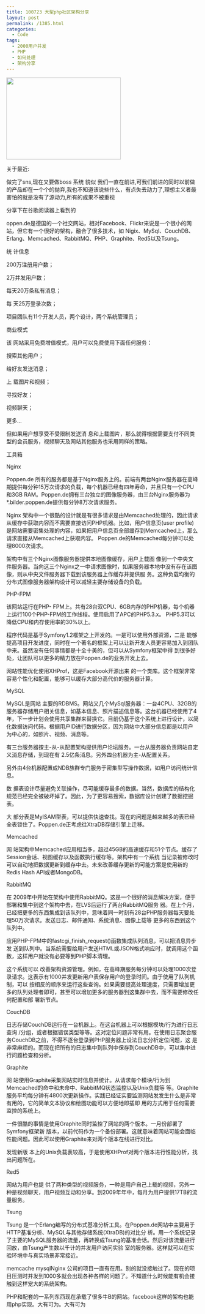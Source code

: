 ```yaml
---
title: 100723 大型php社区架构分享
layout: post
permalink: /1385.html
categories:
  - Code
tags:
  - 2000用户并发
  - PHP
  - 如何处理
  - 架构分享
---
```

[<img class="aligncenter size-medium wp-image-1388" title="web" src="http://www.80aj.com/wp-content/uploads/2010/07/web-300x214.jpg" alt="" width="300" height="214" />][1]

关于最近:

做完了sns,现在又要做boss 系统 貌似 我们一直在前进,可我们前进的同时以前做的产品却在一个个的抛弃,我也不知道该说些什么，有点失去动力了,理想主义者最害怕的就是没有了源动力,所有的成果不被重视

分享下在谷歌阅读器上看到的

oppen.de是德国的一个社交网站，相对Facebook、Flickr来说是一个很小的网站，但它有一个很好的架构，融合了很多技术，如 Nigix、MySql、CouchDB、Erlang、Memcached、RabbitMQ、PHP、Graphite、Red5以及Tsung。

统 计信息

200万注册用户数；

2万并发用户数；

每天20万条私有消息；

每 天25万登录次数；

项目团队有11个开发人员，两个设计，两个系统管理员；

商业模式

该 网站采用免费增值模式，用户可以免费使用下面任何服务：

搜索其他用户；

给好友发送消息；

上 载图片和视频；

寻找好友；

视频聊天；

更多…

但如果用户想享受不受限制发送消 息和上载图片，那么就得根据需要支付不同类型的会员服务，视频聊天及网站其他服务也采用同样的策略。

工具箱

Nginx

Poppen.de 所有的服务都是基于Nginx服务上的。前端有两台Nginx服务器在高峰期提供每分钟15万次请求的负载，每个机器已经有四年寿命，并且只有一个CPU 和3GB RAM。Poppen.de拥有三台独立的图像服务器，由三台Nginx服务器为*.bilder.poppen.de提供每分钟8万次请求服务。

Nginx 架构中一个很酷的设计就是有很多请求是由Memcached处理的，因此请求从缓存中获取内容而不需要直接访问PHP机器。比如，用户信息页(user profile)是网站需要密集处理的内容，如果把用户信息页全部缓存到Memcached上，那么请求直接从Memcached上获取内容。 Poppen.de的Memcached每分钟可以处理8000次请求。

架构中有三个Nginx图像服务器提供本地图像缓存，用户上载图 像到一个中央文件服务器。当向这三个Nginx之一中请求图像时，如果服务器本地中没有存在该图像，则从中央文件服务器下载到该服务器上作缓存并提供服 务。这种负载均衡的分布式图像服务器架构设计可以减轻主要存储设备的负载。

PHP-FPM

该网站运行在PHP- FPM上。共有28台双CPU、6GB内存的PHP机器，每个机器上运行100个PHP-FPM的工作线程。使用启用了APC的PHP5.3.x。 PHP5.3可以降低CPU和内存使用率的30%以上。

程序代码是基于Symfony1.2框架之上开发的。一是可以使用外部资源，二是 能够提高项目开发进度，同时在一个著名的框架上可以让新开发人员更容易加入到团队中来。虽然没有任何事情都是十全十美的，但可以从Symfony框架中得 到很多好处，让团队可以更多的精力放在Poppen.de的业务开发上去。

网站性能优化使用XHProf，这是Facebook开源出来 的一个类库。这个框架非常容易个性化和配置，能够可以缓存大部分高代价的服务器计算。

MySQL

MySQL是网站 主要的RDBMS。网站又几个MySql服务器：一台4CPU、32GB的服务器存储用户相关信息，如基本信息、照片描述信息等。这台机器已经使用了4 年，下一步计划会使用共享集群来替换它。目前仍基于这个系统上进行设计，以简化数据访问代码。根据用户ID进行数据分区，因为网站中大部分信息都是以用户 为中心的，如照片、视频、消息等。

有三台服务器按主-从-从配置架构提供用户论坛服务。一台从服务器负责网站自定义消息存储，到现在有 2.5亿条消息。另外四台机器为主-从配置关系。

另外由4台机器配置成NDB族群专门服务于密集型写操作数据，如用户访问统计信息。

数 据表设计尽量避免关联操作，尽可能缓存最多的数据。当然，数据库的结构化规范已经完全被破坏掉了。因此，为了更容易搜索，数据库设计创建了数据挖掘表。

大 部分表是MyISAM型表，可以提供快速查找。现在的问题是越来越多的表已经全表锁住了。Poppen.de正考虑往XtraDB存储引擎上迁移。

Memcached

网 站架构中Memcached应用相当多，超过45GB的高速缓存和51个节点。缓存了Session会话、视图缓存以及函数执行缓存等。架构中有一个系统 当记录被修改时可以自动地把数据更新到缓存中去。未来改善缓存更新的可能方案是使用新的Redis Hash API或者MongoDB。

RabbitMQ

在 2009年中开始在架构中使用RabbitMQ。这是一个很好的消息解决方案，便于部署和集中到这个架构中去，在LVS后运行了两台RabbitMQ服务 器。在上个月，已经把更多的东西集成到该队列中，意味着同一时刻有28台PHP服务器每天要处理50万次请求。发送日志、邮件通知、系统消息、图像上载等 更多的东西到这个队列中。

应用PHP-FPM中的fastcgi\_finish\_request()函数集成队列消息，可以把消息异步发 送到队列中。当系统需要给用户发送HTML或JSON格式响应时，就调用这个函数，这样用户就没有必要等到PHP脚本清理。

这个系统可以 改善架构资源管理。例如，在高峰期服务每分钟可以处理1000次登录请求。这表示有1000并发更新用户表保存用户的登录时间。由于使用了队列机制，可以 按相反的顺序来运行这些查询。如果需要提高处理速度，只需要增加更多的队列处理者即可，甚至可以增加更多的服务器到这集群中去，而不需要修改任何配置和部 署新节点。

CouchDB

日志存储CouchDB运行在一台机器上。在这台机器上可以根据模块/行为进行日志查询 /分组，或者根据错误类型等等。这对定位问题非常有用。在使用日志聚合服务CouchDB之前，不得不逐台登录到PHP服务器上设法日志分析定位问题，这 是非常麻烦的。而现在把所有的日志集中到队列中保存到CouchDB中，可以集中进行问题检查和分析。

Graphite

网 站使用Graphite采集网站实时信息并统计。从请求每个模块/行为到Memcached的命中和未命中、RabbitMQ状态监控以及Unix负载等 等。Graphite服务平均每分钟有4800次更新操作。实践已经证实要监测网站发发生什么是非常有用的，它的简单文本协议和绘图功能可以方便地即插即 用的方式用于任何需要监控的系统上。

一件很酷的事情是使用Graphite同时监控了网站的两个版本。一月份部署了Symfony框架新 版本，以前代码作为一个备份部署。这就意味着网站可能会面临性能问题。因此可以使用Graphite来对两个版本在线进行对比。

发现新版 本上的Unix负载表较高，于是使用XHProf对两个版本进行性能分析，找出问题所在。

Red5

网站为用户也提 供了两种类型的视频服务，一种是用户自己上载的视频，另外一种是视频聊天，用户视频互动和分享。到2009年年中，每月为用户提供17TB的流量服务。

Tsung

Tsung 是一个Erlang编写的分布式基准分析工具。在Poppen.de网站中主要用于HTTP基准分析、MySQL与其他存储系统(XtraDB)的对比分 析。用一个系统记录了主要的MySQL服务器的流量，再转换成Tsung的基准会话。然后对该流量进行回放，由Tsung产生数以千计的并发用户访问实验 室的服务器。这样就可以在实验环境中与真实场景非常接近。

memcache mysqlNginx 公司的项目一直有在用。别的就没接触过了。现在的项目压测时并发到1000多就会出现各种各样的问题了。不知道什么时候能有机会接触到这样宠大的系统架构。

PHP和配套的一系列东西现在承载了很多牛B的网站。facebook这样的架构也能用php实现。大有可为。大有可为

 [1]: http://www.80aj.com/wp-content/uploads/2010/07/web.jpg